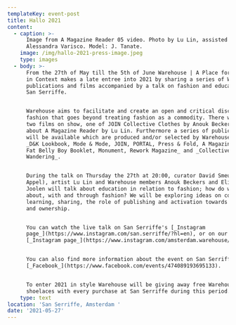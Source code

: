 ```yaml
---
templateKey: event-post
title: Hallo 2021
content:
  - caption: >-
      Image from A Magazine Reader 05 video. Photo by Lu Lin, assisted by
      Alessandra Varisco. Model: J. Tanate.
    image: /img/hallo-2021-press-image.jpeg
    type: images
  - body: >-
      From the 27th of May till the 5th of June Warehouse | A Place for Clothes
      in Context makes a late entree into 2021 by sharing a series of Warehouse
      publications and films accompanied by a talk on fashion and education at
      San Serriffe. 


      Warehouse aims to facilitate and create an open and critical discourse on
      fashion that goes beyond treating fashion as a commodity. There will be
      two films on show, one of JOIN Collective Clothes by Anouk Beckers and one
      about A Magazine Reader by Lu Lin. Furthermore a series of publications
      will be available which are produced and/or selected by Warehouse such as
      _D&K Lookbook, Mode & Mode, JOIN, PORTAL, Press & Fold, A Magazine Reader,
      Fat Belly Boy Booklet, Monument, Rework Magazine_ and _Collective
      Wandering_. 


      During the talk on Thursday the 27th at 20:00, curator David Smeulders (de
      Appel), artist Lu Lin and Warehouse members Anouk Beckers and Elisa van
      Joolen will talk about education in relation to fashion; how do we learn
      about, with and through fashion? We will be exploring ideas on collective
      learning, sharing, the role of publishing and activation towards agency
      and ownership.


      You can watch the live talk on San Serriffe's [_Instagram
      page_](https://www.instagram.com/san.serriffe/?hl=en), or on our own
      [_Instagram page_](https://www.instagram.com/amsterdam.warehouse/?hl=en).


      You can also find more information about the event on San Serriffe's
      [_Facebook_](https://www.facebook.com/events/474089193695133). 


      To enter 2021 in style Warehouse will be giving away free Warehouse
      shoelaces with every purchase at San Serriffe during this period.
    type: text
location: 'San Serriffe, Amsterdam '
date: '2021-05-27'
---
```


